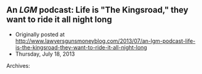 ## An <em>LGM</em> podcast: Life is "The Kingsroad," they want to ride it all night long

 * Originally posted at http://www.lawyersgunsmoneyblog.com/2013/07/an-lgm-podcast-life-is-the-kingsroad-they-want-to-ride-it-all-night-long
 * Thursday, July 18, 2013

Archives: